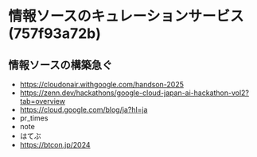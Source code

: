 # 情報ソースのキュレーションサービス(757f93a72b)
## 情報ソースの構築急ぐ
- https://cloudonair.withgoogle.com/handson-2025
- https://zenn.dev/hackathons/google-cloud-japan-ai-hackathon-vol2?tab=overview
- https://cloud.google.com/blog/ja?hl=ja
- pr_times
- note
- はてぶ
- https://btcon.jp/2024
